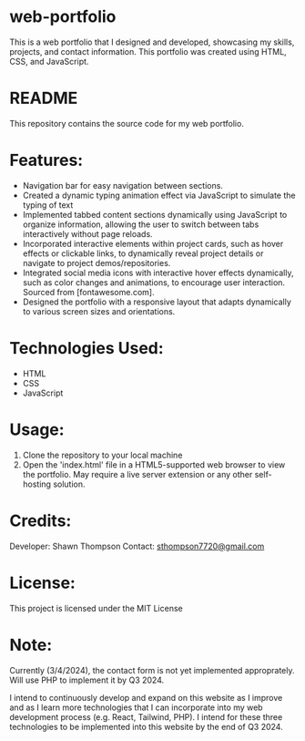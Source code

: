 # web-portfolio
This is a web portfolio that I designed and developed, showcasing my skills, projects, and contact information. This portfolio was created using HTML, CSS, and JavaScript.

# README
This repository contains the source code for my web portfolio.

# Features:
* Navigation bar for easy navigation between sections.
* Created a dynamic typing animation effect via JavaScript to simulate the typing of text
* Implemented tabbed content sections dynamically using JavaScript to organize information, allowing the user to switch between tabs interactively without page reloads.
* Incorporated interactive elements within project cards, such as hover effects or clickable links, to dynamically reveal project details or navigate to project demos/repositories.
* Integrated social media icons with interactive hover effects dynamically, such as color changes and animations, to encourage user interaction. Sourced from [fontawesome.com].
* Designed the portfolio with a responsive layout that adapts dynamically to various screen sizes and orientations.

# Technologies Used:
* HTML
* CSS
* JavaScript

# Usage:
1. Clone the repository to your local machine
2. Open the 'index.html' file in a HTML5-supported web browser to view the portfolio. May require a live server extension or any other self-hosting solution.

# Credits:
Developer: Shawn Thompson
Contact: sthompson7720@gmail.com

# License:
This project is licensed under the MIT License

# Note:
Currently (3/4/2024), the contact form is not yet implemented approprately. Will use PHP to implement it by Q3 2024.

I intend to continuously develop and expand on this website as I improve and as I learn more technologies that I can incorporate into my web development process (e.g. React, Tailwind, PHP). I intend for these three technologies to be implemented into this website by the end of Q3 2024.
